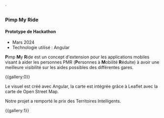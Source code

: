 `
### Pimp My Ride
#### Prototype de Hackathon

* Mars 2024
* Technologie utilisé : Angular

**P**imp **M**y **R**ide est un concept d'extension pour les applications mobiles visant à aider les personnes PMR (**P**ersonnes à **M**obilité **R**éduite) à avoir une meilleure visibilité sur les aides possibles des différentes gares.

{{gallery:0}}

Le visuel est créé avec Angular, la carte est intégrée grâce à Leaflet avec la carte de Open Street Map.

Notre projet a remporté le prix des Territoires Intelligents.

{{gallery:1}}
